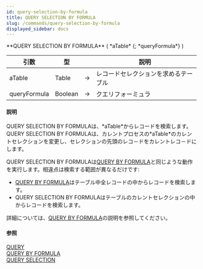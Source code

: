 ```yaml
---
id: query-selection-by-formula
title: QUERY SELECTION BY FORMULA
slug: /commands/query-selection-by-formula
displayed_sidebar: docs
---
```


<!--REF #_command_.QUERY SELECTION BY FORMULA.Syntax-->**QUERY SELECTION BY FORMULA** ( *aTable* {; *queryFormula*} )<!-- END REF-->
<!--REF #_command_.QUERY SELECTION BY FORMULA.Params-->
| 引数 | 型 |  | 説明 |
| --- | --- | --- | --- |
| aTable | Table | &srarr; | レコードセレクションを求めるテーブル |
| queryFormula | Boolean | &srarr; | クエリフォーミュラ |

<!-- END REF-->

#### 説明 

<!--REF #_command_.QUERY SELECTION BY FORMULA.Summary-->QUERY SELECTION BY FORMULAは、*aTable*からレコードを検索します。<!-- END REF-->QUERY SELECTION BY FORMULAは、カレントプロセスの*aTable*のカレントセレクションを変更し、セレクションの先頭のレコ－ドをカレントレコ－ドにします。

QUERY SELECTION BY FORMULAは[QUERY BY FORMULA](query-by-formula.md "QUERY BY FORMULA")と同じような動作を実行します。相違点は検索する範囲が異なるだけです:

* [QUERY BY FORMULA](query-by-formula.md "QUERY BY FORMULA")はテーブル中全レコードの中からレコードを検索します。
* QUERY SELECTION BY FORMULAはテーブルのカレントセレクションの中からレコードを検索します。

詳細については、[QUERY BY FORMULA](query-by-formula.md "QUERY BY FORMULA")の説明を参照してください。

#### 参照 

[QUERY](query.md)  
[QUERY BY FORMULA](query-by-formula.md)  
[QUERY SELECTION](query-selection.md)  